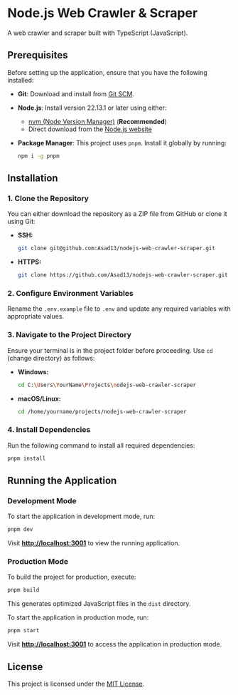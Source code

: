 # Node.js Web Crawler & Scraper

A web crawler and scraper built with TypeScript (JavaScript).

## Prerequisites

Before setting up the application, ensure that you have the following installed:

- **Git**: Download and install from [Git SCM](https://git-scm.com/download).
- **Node.js**: Install version 22.13.1 or later using either:
  - [nvm (Node Version Manager)](https://github.com/nvm-sh/nvm?tab=readme-ov-file#installing-and-updating) (**Recommended**)
  - Direct download from the [Node.js website](https://nodejs.org/en)
- **Package Manager**: This project uses `pnpm`. Install it globally by running:

  ```bash
  npm i -g pnpm
  ```

## Installation

### 1. Clone the Repository

You can either download the repository as a ZIP file from GitHub or clone it using Git:

- **SSH:**
  ```bash
  git clone git@github.com:Asad13/nodejs-web-crawler-scraper.git
  ```
- **HTTPS:**
  ```bash
  git clone https://github.com/Asad13/nodejs-web-crawler-scraper.git
  ```

### 2. Configure Environment Variables

Rename the `.env.example` file to `.env` and update any required variables with appropriate values.

### 3. Navigate to the Project Directory

Ensure your terminal is in the project folder before proceeding. Use `cd` (change directory) as follows:

- **Windows:**
  ```bash
  cd C:\Users\YourName\Projects\nodejs-web-crawler-scraper
  ```
- **macOS/Linux:**
  ```bash
  cd /home/yourname/projects/nodejs-web-crawler-scraper
  ```

### 4. Install Dependencies

Run the following command to install all required dependencies:

```bash
pnpm install
```

## Running the Application

### Development Mode

To start the application in development mode, run:

```bash
pnpm dev
```

Visit **[http://localhost:3001](http://localhost:3001)** to view the running application.

### Production Mode

To build the project for production, execute:

```bash
pnpm build
```

This generates optimized JavaScript files in the `dist` directory.

To start the application in production mode, run:

```bash
pnpm start
```

Visit **[http://localhost:3001](http://localhost:3001)** to access the application in production mode.

## License

This project is licensed under the [MIT License](LICENSE).
